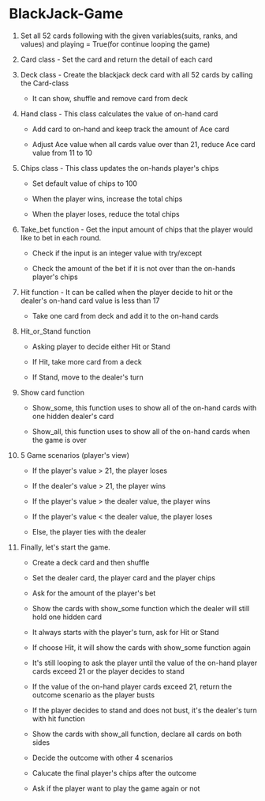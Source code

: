 # BlackJack-Game

1. Set all 52 cards following with the given variables(suits, ranks, and values) and playing = True(for continue looping the game)

2. Card class - Set the card and return the detail of each card

3. Deck class - Create the blackjack deck card with all 52 cards by calling the Card-class

	- It can show, shuffle and remove card from deck
  
4. Hand class - This class calculates the value of on-hand card

	- Add card to on-hand and keep track the amount of Ace card
  
	- Adjust Ace value when all cards value over than 21, reduce Ace card value from 11 to 10
  
5. Chips class - This class updates the on-hands player's chips

	- Set default value of chips to 100
  
	- When the player wins, increase the total chips
  
	- When the player loses, reduce the total chips
  
6. Take_bet function - Get the input amount of chips that the player would like to bet in each round.

	- Check if the input is an integer value with try/except 
  
	- Check the amount of the bet if it is not over than the on-hands player's chips
  
7. Hit function - It can be called when the player decide to hit or the dealer's on-hand card value is less than 17

	- Take one card from deck and add it to the on-hand cards
  
8. Hit_or_Stand function 

	- Asking player to decide either Hit or Stand
  
	- If Hit, take more card from a deck
  
	- If Stand, move to the dealer's turn
  
9. Show card function

	- Show_some, this function uses to show all of the on-hand cards with one hidden dealer's card
  
	- Show_all, this function uses to show all of the on-hand cards when the game is over
  
10. 5 Game scenarios (player's view)

	- If the player's value > 21, the player loses
  
	- If the dealer's value > 21, the player wins
  
	- If the player's value > the dealer value, the player wins
  
	- If the player's value < the dealer value, the player loses
  
	- Else, the player ties with the dealer
  
11. Finally, let's start the game.

	- Create a deck card and then shuffle 
  
	- Set the dealer card, the player card and the player chips
  
	- Ask for the amount of the player's bet
  
	- Show the cards with show_some function which the dealer will still hold one hidden card
  
	- It always starts with the player's turn, ask for Hit or Stand
  
	- If choose Hit, it will show the cards with show_some function again
  
	- It's still looping to ask the player until the value of the on-hand player cards exceed 21 or the player decides to stand
  
	- If the value of the on-hand player cards exceed 21, return the outcome scenario as the player busts
  
	- If the player decides to stand and does not bust, it's the dealer's turn with hit function
  
	- Show the cards with show_all function, declare all cards on both sides
  
	- Decide the outcome with other 4 scenarios
  
	- Calucate the final player's chips after the outcome 
  
	- Ask if the player want to play the game again or not
  
